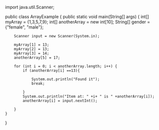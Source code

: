 import java.util.Scanner;

public class ArrayExample {
    public static void main(String[] args) {
        int[] myArray  = {1,3,5,7,9};
        int[] anotherArray = new int[10];
        String[] gender = {"female", "male"};

        Scanner input = new Scanner(System.in);

        myArray[1] = 13;
        myArray[2] = 13;
        myArray[3] = 14;
        anotherArray[5] = 17;

        for (int i = 0; i < anotherArray.length; i++) {
            if (anotherArray[i] ==13){

                System.out.println("Found it");
                break;

            }
            System.out.println("Item at: " +i+ " is " +anotherArray[i]);
            anotherArray[i] = input.nextInt();

        }
    }
}
